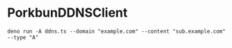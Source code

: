 # PorkbunDDNSClient

```
deno run -A ddns.ts --domain "example.com" --content "sub.example.com" --type "A"
```
